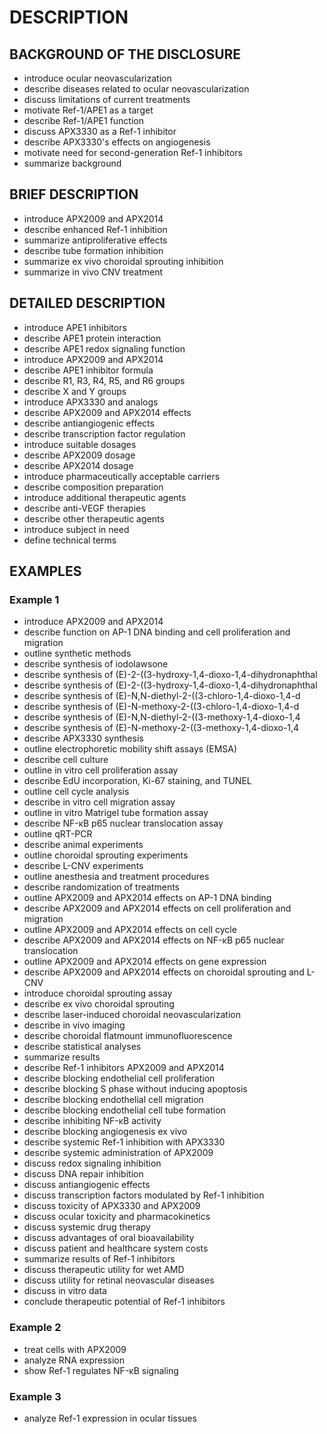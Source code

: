 # DESCRIPTION

## BACKGROUND OF THE DISCLOSURE

- introduce ocular neovascularization
- describe diseases related to ocular neovascularization
- discuss limitations of current treatments
- motivate Ref-1/APE1 as a target
- describe Ref-1/APE1 function
- discuss APX3330 as a Ref-1 inhibitor
- describe APX3330's effects on angiogenesis
- motivate need for second-generation Ref-1 inhibitors
- summarize background

## BRIEF DESCRIPTION

- introduce APX2009 and APX2014
- describe enhanced Ref-1 inhibition
- summarize antiproliferative effects
- describe tube formation inhibition
- summarize ex vivo choroidal sprouting inhibition
- summarize in vivo CNV treatment

## DETAILED DESCRIPTION

- introduce APE1 inhibitors
- describe APE1 protein interaction
- describe APE1 redox signaling function
- introduce APX2009 and APX2014
- describe APE1 inhibitor formula
- describe R1, R3, R4, R5, and R6 groups
- describe X and Y groups
- introduce APX3330 and analogs
- describe APX2009 and APX2014 effects
- describe antiangiogenic effects
- describe transcription factor regulation
- introduce suitable dosages
- describe APX2009 dosage
- describe APX2014 dosage
- introduce pharmaceutically acceptable carriers
- describe composition preparation
- introduce additional therapeutic agents
- describe anti-VEGF therapies
- describe other therapeutic agents
- introduce subject in need
- define technical terms

## EXAMPLES

### Example 1

- introduce APX2009 and APX2014
- describe function on AP-1 DNA binding and cell proliferation and migration
- outline synthetic methods
- describe synthesis of iodolawsone
- describe synthesis of (E)-2-((3-hydroxy-1,4-dioxo-1,4-dihydronaphthal
- describe synthesis of (E)-2-((3-hydroxy-1,4-dioxo-1,4-dihydronaphthal
- describe synthesis of (E)-N,N-diethyl-2-((3-chloro-1,4-dioxo-1,4-d
- describe synthesis of (E)-N-methoxy-2-((3-chloro-1,4-dioxo-1,4-d
- describe synthesis of (E)-N,N-diethyl-2-((3-methoxy-1,4-dioxo-1,4
- describe synthesis of (E)-N-methoxy-2-((3-methoxy-1,4-dioxo-1,4
- describe APX3330 synthesis
- outline electrophoretic mobility shift assays (EMSA)
- describe cell culture
- outline in vitro cell proliferation assay
- describe EdU incorporation, Ki-67 staining, and TUNEL
- outline cell cycle analysis
- describe in vitro cell migration assay
- outline in vitro Matrigel tube formation assay
- describe NF-κB p65 nuclear translocation assay
- outline qRT-PCR
- describe animal experiments
- outline choroidal sprouting experiments
- describe L-CNV experiments
- outline anesthesia and treatment procedures
- describe randomization of treatments
- outline APX2009 and APX2014 effects on AP-1 DNA binding
- describe APX2009 and APX2014 effects on cell proliferation and migration
- outline APX2009 and APX2014 effects on cell cycle
- describe APX2009 and APX2014 effects on NF-κB p65 nuclear translocation
- outline APX2009 and APX2014 effects on gene expression
- describe APX2009 and APX2014 effects on choroidal sprouting and L-CNV
- introduce choroidal sprouting assay
- describe ex vivo choroidal sprouting
- describe laser-induced choroidal neovascularization
- describe in vivo imaging
- describe choroidal flatmount immunofluorescence
- describe statistical analyses
- summarize results
- describe Ref-1 inhibitors APX2009 and APX2014
- describe blocking endothelial cell proliferation
- describe blocking S phase without inducing apoptosis
- describe blocking endothelial cell migration
- describe blocking endothelial cell tube formation
- describe inhibiting NF-κB activity
- describe blocking angiogenesis ex vivo
- describe systemic Ref-1 inhibition with APX3330
- describe systemic administration of APX2009
- discuss redox signaling inhibition
- discuss DNA repair inhibition
- discuss antiangiogenic effects
- discuss transcription factors modulated by Ref-1 inhibition
- discuss toxicity of APX3330 and APX2009
- discuss ocular toxicity and pharmacokinetics
- discuss systemic drug therapy
- discuss advantages of oral bioavailability
- discuss patient and healthcare system costs
- summarize results of Ref-1 inhibitors
- discuss therapeutic utility for wet AMD
- discuss utility for retinal neovascular diseases
- discuss in vitro data
- conclude therapeutic potential of Ref-1 inhibitors

### Example 2

- treat cells with APX2009
- analyze RNA expression
- show Ref-1 regulates NF-κB signaling

### Example 3

- analyze Ref-1 expression in ocular tissues

